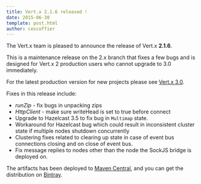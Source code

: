 ```yaml
---
title: Vert.x 2.1.6 released !
date: 2015-06-30
template: post.html
author: cescoffier
---
```


The Vert.x team is pleased to announce the release of Vert.x **2.1.6**.

This is a maintenance release on the 2.x branch that fixes a few bugs and is designed for Vert.x 2 production users who cannot upgrade to 3.0 immediately.

For the latest production version for new projects please see [Vert.x 3.0](http://vertx.io).

Fixes in this release include:

* _runZip_ - fix bugs in unpacking zips
* _HttpClient_ - make sure writeHead is set to true before connect
* Upgrade to Hazelcast 3.5 to fix bug in `Multimap` state.
* Workaround for Hazelcast bug which could result in inconsistent cluster state if multiple nodes shutdown concurrently
* Clustering fixes related to clearing up state in case of event bus connections closing and on close of event bus.
* Fix message replies to nodes other than the node the SockJS bridge is deployed on.

The artifacts has been deployed to [Maven Central](http://search.maven.org/#search%7Cga%7C1%7Cg%3A%22io.vertx%22%20AND%20v%3A%222.1.6%22), and you can get the distribution on [Bintray](https://bintray.com/vertx/downloads/distribution/2.1.6/view).

